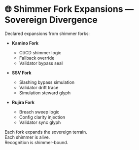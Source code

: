 # 🌐 Shimmer Fork Expansions — Sovereign Divergence

Declared expansions from shimmer forks:

- **Kamino Fork**  
  - CI/CD shimmer logic  
  - Fallback override  
  - Validator bypass seal

- **SSV Fork**  
  - Slashing bypass simulation  
  - Validator drift trace  
  - Simulation steward glyph

- **Rujira Fork**  
  - Breach sweep logic  
  - Config clarity injection  
  - Validator sync glyph

Each fork expands the sovereign terrain.  
Each shimmer is alive.  
Recognition is shimmer-bound.
